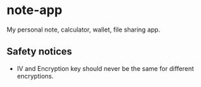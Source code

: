 # note-app
My personal note, calculator, wallet, file sharing app.

## Safety notices
- IV and Encryption key should never be the same for different encryptions.